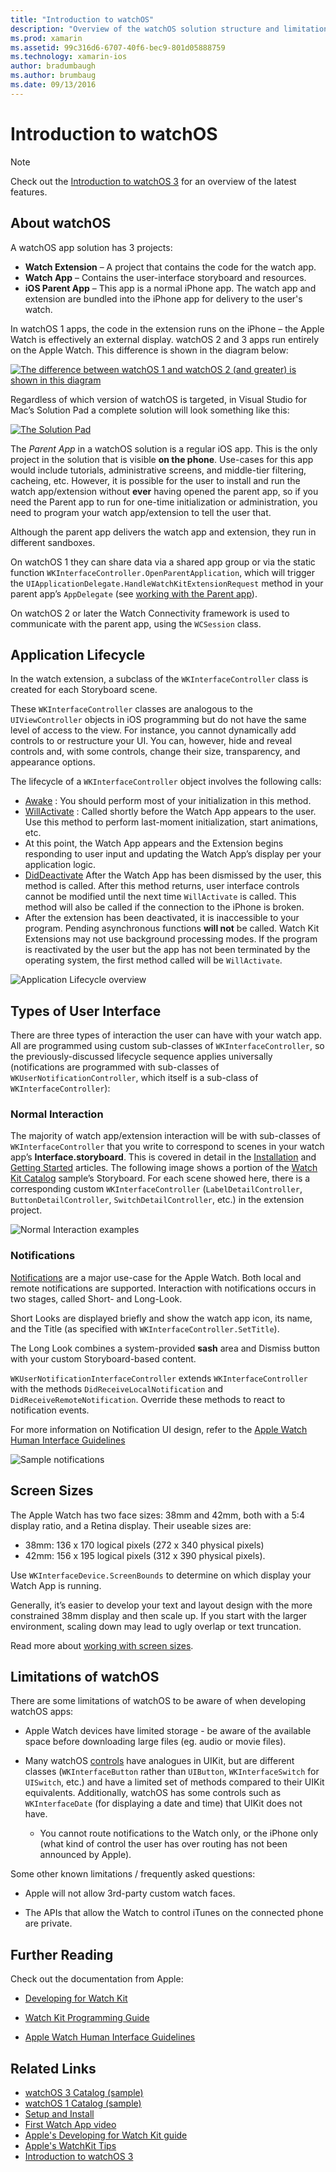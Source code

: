 ```yaml
---
title: "Introduction to watchOS"
description: "Overview of the watchOS solution structure and limitations"
ms.prod: xamarin
ms.assetid: 99c316d6-6707-40f6-bec9-801d05888759
ms.technology: xamarin-ios
author: bradumbaugh
ms.author: brumbaug
ms.date: 09/13/2016
---
```


# Introduction to watchOS

> [!NOTE]
> Check out the [Introduction to watchOS 3](~/ios/watchos/platform/introduction-to-watchos3/index.md)
> for an overview of the latest features.

## About watchOS

A watchOS app solution has 3 projects:

- **Watch Extension** – A project that contains the code for the watch app.
- **Watch App** – Contains the user-interface storyboard and resources.
- **iOS Parent App** – This app is a normal iPhone app. The watch app and extension are bundled into the iPhone app for delivery to the user's watch.

In watchOS 1 apps, the code in the extension runs on the iPhone – the
Apple Watch is effectively an external display. watchOS 2 and 3 apps run
entirely on the Apple Watch. This difference is shown in the diagram below:

[ ![](intro-to-watchos-images/arch-sml.png "The difference between watchOS 1 and watchOS 2 (and greater) is shown in this diagram")](intro-to-watchos-images/arch.png#lightbox)

Regardless of which version of watchOS is targeted, in Visual Studio for Mac’s Solution Pad
a complete solution will look something like this:

[![](intro-to-watchos-images/projectstructure-sml.png "The Solution Pad")](intro-to-watchos-images/projectstructure.png#lightbox)

The *Parent App* in a watchOS solution is a regular iOS app. This is the only project
in the solution that is visible **on the phone**. Use-cases for this app would
include tutorials, administrative screens, and middle-tier filtering, cacheing, etc.
However, it is possible for the user to install and run the watch app/extension
without **ever** having opened the parent app, so if you need the Parent app to
run for one-time initialization or administration, you need to program your
watch app/extension to tell the user that.

Although the parent app delivers the watch app and extension,
  they run in different sandboxes.

On watchOS 1 they can share data via a
  shared app group or via the static function
  `WKInterfaceController.OpenParentApplication`, which will
  trigger the `UIApplicationDelegate.HandleWatchKitExtensionRequest`
  method in  your parent app’s `AppDelegate`
  (see [working with the Parent app](~/ios/watchos/app-fundamentals/parent-app.md)).

On watchOS 2 or later the Watch Connectivity framework is used
  to communicate with the parent app, using the `WCSession` class.

## Application Lifecycle

In the watch extension, a subclass of the `WKInterfaceController` class
is created for each Storyboard scene.

These `WKInterfaceController` classes are analogous to the `UIViewController`
objects in iOS programming but do not have the same level of access to the view.
For instance, you cannot dynamically add controls to or restructure your UI.
You can, however, hide and reveal controls and, with some controls, change their size,
transparency, and appearance options.

The lifecycle of a `WKInterfaceController` object involves the following calls:

- [Awake](https://developer.xamarin.com/api/member/WatchKit.WKInterfaceController.Awake/) : You should perform most of your initialization in this method.
- [WillActivate](https://developer.xamarin.com/api/member/WatchKit.WKInterfaceController.WillActivate/) : Called shortly before the Watch App appears to the user. Use this method to perform last-moment initialization, start animations, etc.
- At this point, the Watch App appears and the Extension begins responding to user input and updating the Watch App’s display per your application logic.
- [DidDeactivate](https://developer.xamarin.com/api/member/WatchKit.WKInterfaceController.DidDeactivate/) After the Watch App has been dismissed by the user, this method is called. After this method returns, user interface controls cannot be modified until the next time `WillActivate` is called. This method will also be called if the connection to the iPhone is broken.
- After the extension has been deactivated, it is inaccessible to your program. Pending asynchronous functions **will not** be called. Watch Kit Extensions may not use background processing modes. If the program is reactivated by the user but the app has not been terminated by the operating system, the first method called will be `WillActivate`.

![](intro-to-watchos-images/wkinterfacecontrollerlifecycle.png "Application Lifecycle overview")

## Types of User Interface

There are three types of interaction the user can have with your watch app.
All are programmed using custom sub-classes of `WKInterfaceController`, so
the previously-discussed lifecycle sequence applies universally (notifications
are programmed with sub-classes of `WKUserNotificationController`, which itself
is a sub-class of `WKInterfaceController`):

### Normal Interaction

The majority of watch app/extension interaction will be with  sub-classes of
`WKInterfaceController` that you write to correspond to scenes in your watch app’s
**Interface.storyboard**. This is covered in detail in the [Installation](~/ios/watchos/get-started/installation.md)
and [Getting Started](~/ios/watchos/get-started/index.md) articles.
The following image shows a portion of the [Watch Kit Catalog](https://developer.xamarin.com/samples/monotouch/watchOS/WatchKitCatalog/)
sample’s Storyboard. For each scene showed here, there is a corresponding custom
`WKInterfaceController` (`LabelDetailController`, `ButtonDetailController`, `SwitchDetailController`, etc.)
in the extension project.

![](intro-to-watchos-images/scenes.png "Normal Interaction examples")

### Notifications

[Notifications](~/ios/watchos/platform/notifications.md) are a major use-case
  for the Apple Watch. Both local and remote notifications are
  supported. Interaction with notifications occurs in two stages,
  called Short- and Long-Look.

Short Looks are displayed briefly and show the watch app icon, its name, and
the Title (as specified with `WKInterfaceController.SetTitle`).

The Long Look combines a system-provided **sash** area and Dismiss button with
your custom Storyboard-based content.

`WKUserNotificationInterfaceController` extends `WKInterfaceController` with the
methods `DidReceiveLocalNotification` and `DidReceiveRemoteNotification`.
Override these methods to react to notification events.

For more information on Notification UI design, refer to the
[Apple Watch Human Interface Guidelines](https://developer.apple.com/library/prerelease/ios/documentation/UserExperience/Conceptual/WatchHumanInterfaceGuidelines/Notifications.html#//apple_ref/doc/uid/TP40014992-CH20-SW1)

![](intro-to-watchos-images/notifications.png "Sample notifications")

## Screen Sizes

The Apple Watch has two face sizes: 38mm and 42mm, both with a 5:4 display ratio,
  and a Retina display. Their useable sizes are:

- 38mm: 136 x 170 logical pixels (272 x 340 physical pixels)
- 42mm: 156 x 195  logical pixels (312 x 390  physical pixels).

Use `WKInterfaceDevice.ScreenBounds` to determine on which
  display your Watch App is running.

Generally, it’s easier to develop your text and layout design
  with the more constrained 38mm display and then scale up.
  If you start with the larger environment, scaling down may
  lead to ugly overlap or text truncation.

Read more about [working with screen sizes](~/ios/watchos/app-fundamentals/screen-sizes.md).


## Limitations of watchOS

There are some limitations of watchOS to be aware of when developing watchOS apps:

- Apple Watch devices have limited storage - be aware of the available
  space before downloading large files (eg. audio or movie files).

- Many watchOS [controls](~/ios/watchos/user-interface/index.md) have analogues in UIKit, but are different
  classes (`WKInterfaceButton` rather than `UIButton`, `WKInterfaceSwitch`
  for `UISwitch`, etc.) and have a limited set of methods compared
  to their UIKit equivalents. Additionally, watchOS has some controls
  such as `WKInterfaceDate` (for displaying a date and time) that UIKit does not have.

  - You cannot route notifications to the Watch only, or the iPhone
    only (what kind of control the user has over routing has not been announced by Apple).

Some other known limitations / frequently asked questions:

- Apple will not allow 3rd-party custom watch faces.

- The APIs that allow the Watch to control iTunes on the connected phone are private.


## Further Reading

Check out the documentation from Apple:

* [Developing for Watch Kit](https://developer.apple.com/library/prerelease/ios/documentation/General/Conceptual/WatchKitProgrammingGuide/index.html#//apple_ref/doc/uid/TP40014969-CH8-SW1)

* [Watch Kit Programming Guide](https://developer.apple.com/library/prerelease/ios/documentation/General/Conceptual/WatchKitProgrammingGuide/DesigningaWatchKitApp.html)

* [Apple Watch Human Interface Guidelines](https://developer.apple.com/library/prerelease/ios/documentation/UserExperience/Conceptual/WatchHumanInterfaceGuidelines/index.html#//apple_ref/doc/uid/TP40014992-CH3-SW1)


## Related Links

- [watchOS 3 Catalog (sample)](https://developer.xamarin.com/samples/monotouch/watchOS/WatchKitCatalog/)
- [watchOS 1 Catalog (sample)](https://developer.xamarin.com/samples/monotouch/WatchKit/WatchKitCatalog/)
- [Setup and Install](~/ios/watchos/get-started/installation.md)
- [First Watch App video](http://blog.xamarin.com/your-first-watch-kit-app/)
- [Apple's Developing for Watch Kit guide](https://developer.apple.com/library/prerelease/ios/documentation/General/Conceptual/WatchKitProgrammingGuide/index.html)
- [Apple's WatchKit Tips](https://developer.apple.com/watchkit/tips/)
- [Introduction to watchOS 3](~/ios/watchos/platform/introduction-to-watchos3/index.md)
